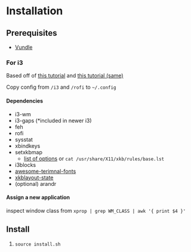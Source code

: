 # Installation
## Prerequisites
- [Vundle](https://github.com/VundleVim/Vundle.vim)

### For i3
Based off of [this tutorial](https://github.com/endeavouros-team/endeavouros-i3wm-setup) and [this tutorial (same)](https://discovery.endeavouros.com/window-tiling-managers/i3-wm/2021/03/)

Copy config from `/i3` and `/rofi` to `~/.config`

#### Dependencies
- i3-wm
- i3-gaps (\*included in newer i3)
- feh
- rofi
- sysstat
- xbindkeys
- setxkbmap
	- [list of options](https://gist.github.com/jatcwang/ae3b7019f219b8cdc6798329108c9aee) or `cat /usr/share/X11/xkb/rules/base.lst`
- i3blocks
- [awesome-terimnal-fonts](https://github.com/gabrielelana/awesome-terminal-fonts)
- [xkblayout-state](https://github.com/nonpop/xkblayout-state)
- (optional) arandr

#### Assign a new application
inspect window class from `xprop | grep WM_CLASS | awk '{ print $4 }'`

## Install
1. `source install.sh`